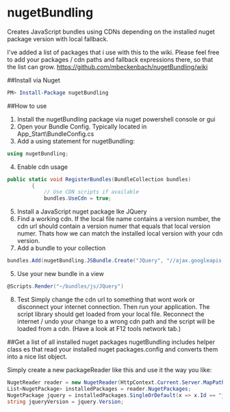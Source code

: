 nugetBundling
=============

Creates JavaScript bundles using CDNs depending on the installed nuget package version with local fallback.

I've added a list of packages that i use with this to the wiki. Please feel free to add your packages / cdn paths and fallback expressions there, so that the list can grow. https://github.com/mbeckenbach/nugetBundling/wiki

##Install via Nuget
```PowerShell
PM> Install-Package nugetBundling 
```

##How to use
1. Install the nugetBundling package via nuget powershell console or gui
2. Open your Bundle Config. Typically located in App_Start\BundleConfig.cs
3. Add a using statement for nugetBundling:
```C#
using nugetBundling;
```
4. Enable cdn usage
```C#
public static void RegisterBundles(BundleCollection bundles)
        {
            // Use CDN scripts if available
            bundles.UseCdn = true;
```
5. Install a JavaScript nuget package lke JQuery
6. Find a working cdn. If the local file name contains a version number, the cdn url should contain a version numer that equals that local version numer. Thats how we can match the installed local version with your cdn version.
7. Add a bundle to your collection
```C#
bundles.Add(nugetBundling.JSBundle.Create("JQuery", "//ajax.googleapis.com/ajax/libs/jquery/{version}/jquery.min.js", "window.jQuery", "~/Scripts/jquery-{version}.js"));
```
5. Use your new bundle in a view
```C#
@Scripts.Render("~/bundles/js/JQuery")
```
8. Test
Simply change the cdn url to something that wont work or disconnect your internet connection. Then run your application. The script library should get loaded from your local file. Reconnect the internet / undo your change to a wrong cdn path and the script will be loaded from a cdn. (Have a look at F12 tools network tab.)

##Get a list of all installed nuget packages
nugetBundling includes helper class es that read your installed nuget packages.config and converts them into a nice list object.

Simply create a new packageReader like this and use it the way you like:
```C#
NugetReader reader = new NugetReader(HttpContext.Current.Server.MapPath("~/"));
List<NugetPackage> installedPackages = reader.NugetPackages;
NugetPackage jquery = installedPackages.SingleOrDefault(x => x.Id == "jQuery");
string jqueryVersion = jquery.Version;

```
